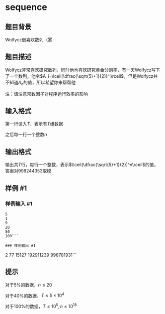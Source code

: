 # sequence

## 题目背景

Wolfycz很喜欢数列（雾

## 题目描述

Wolfycz非常喜欢研究数列，同时他也喜欢研究黄金分割率，有一天Wolfycz写下了一个数列，他令$A_i=\lceil(\dfrac{\sqrt{5}+1}{2})^i\rceil$，但是Wolfycz并不知道$A_n$的值，所以希望你来帮帮他

注：请注意常数因子对程序运行效率的影响

## 输入格式

第一行读入$T$，表示有$T$组数据

之后每一行一个整数$n$

## 输出格式

输出共$T$行，每行一个整数，表示$\lceil(\dfrac{\sqrt{5}+1}{2})^n\rceil$的值，答案对998244353取模

## 样例 #1

### 样例输入 #1
```
5
1
9
20
50
100```

### 样例输出 #1

```
2
77
15127
192911239
996781931```

## 提示

对于$5\%$的数据，$n\leqslant 20$

对于$40\%$的数据，$T\leqslant 5×10^4$

对于$100\%$的数据，$T\leqslant 10^5,n\leqslant 10^{18}$
